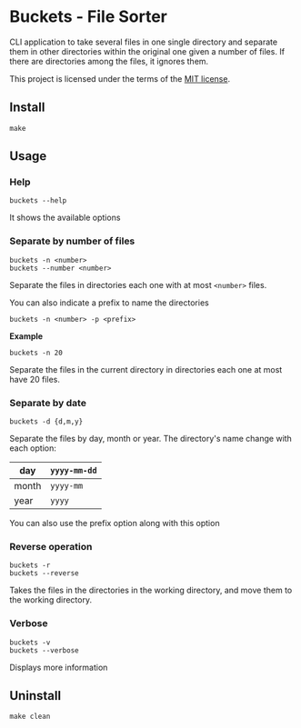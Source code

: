 # Buckets - File Sorter

CLI application to take several files in one single directory and separate them 
in other directories within the original one given a number of files. If there 
are directories among the files, it ignores them.

This project is licensed under the terms of the [MIT license](./LICENSE).

## Install

```commandline
make
```

## Usage

### Help
```commandline
buckets --help
```
It shows the available options

### Separate by number of files
```
buckets -n <number>
buckets --number <number>
```
Separate the files in directories each one with at most `<number>` files.

You can also indicate a prefix to name the directories
```
buckets -n <number> -p <prefix>
```

**Example**
```commandline
buckets -n 20
```
Separate the files in the current directory in directories each one at most have
20 files.

### Separate by date
```
buckets -d {d,m,y}
```
Separate the files by day, month or year. The directory's name change with each 
option: 

| day     | `yyyy-mm-dd`   |
|---------|----------------|
| month   | `yyyy-mm`      |
| year    | `yyyy`         |

You can also use the prefix option along with this option

### Reverse operation
```commandline
buckets -r
buckets --reverse
```
Takes the files in the directories in the working directory, and move them to 
the working directory.

### Verbose
```commandline
buckets -v
buckets --verbose
```
Displays more information

## Uninstall
```commandline
make clean
```